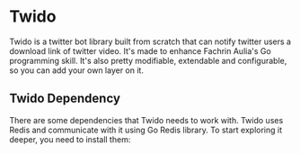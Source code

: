 # Twido
Twido is a twitter bot library built from scratch that can notify twitter users a download link of twitter video. It's made to enhance Fachrin Aulia's Go programming skill. It's also pretty modifiable, extendable and configurable, so you can add your own layer on it.

## **Twido Dependency**
There are some dependencies that Twido needs to work with. Twido uses Redis and communicate with it using Go Redis library. To start exploring it deeper, you need to install them:
